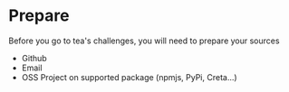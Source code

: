 # Prepare

Before you go to tea's challenges, you will need to prepare your sources

* Github
* Email
* OSS Project on supported package (npmjs, PyPi, Creta...)

